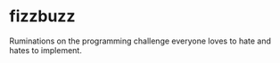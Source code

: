 fizzbuzz
========

Ruminations on the programming challenge everyone loves to hate and hates to implement.
